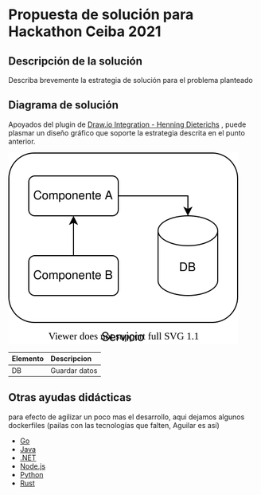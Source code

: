 # Propuesta de solución para Hackathon Ceiba 2021

## Descripción de la solución 

Describa brevemente la estrategia de solución para el problema planteado


## Diagrama de solución 

Apoyados del plugin de [Draw.io Integration - Henning Dieterichs](https://marketplace.visualstudio.com/items?itemName=hediet.vscode-drawio) , puede plasmar un diseño gráfico que soporte la estrategia descrita en el punto anterior. 

![Diagrama componentes!](./solucion.drawio.svg "Diagrama de Solución")

| Elemento | Descripcion |
| :----    | :---        | 
| DB | Guardar datos |    


## Otras ayudas didácticas

para efecto de agilizar un poco mas el desarrollo, aqui dejamos algunos dockerfiles (pailas con las tecnologías que falten, Aguilar es así)

* [Go](./Dockerfile-go)
* [Java](./Dockerfile-java)
* [.NET](./Dockerfile-net6)
* [Node.js](./Dockerfile-node)
* [Python](./Dockerfile-py-flask)
* [Rust](./Dockerfile-rust)
